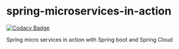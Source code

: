 # spring-microservices-in-action

[![Codacy Badge](https://api.codacy.com/project/badge/Grade/894ed59bb0094ff79dbd64b393aaddbe)](https://app.codacy.com/gh/GertWittouck/spring-microservices-in-action?utm_source=github.com&utm_medium=referral&utm_content=GertWittouck/spring-microservices-in-action&utm_campaign=Badge_Grade_Settings)

Spring micro services in action with Spring boot and Spring Cloud
